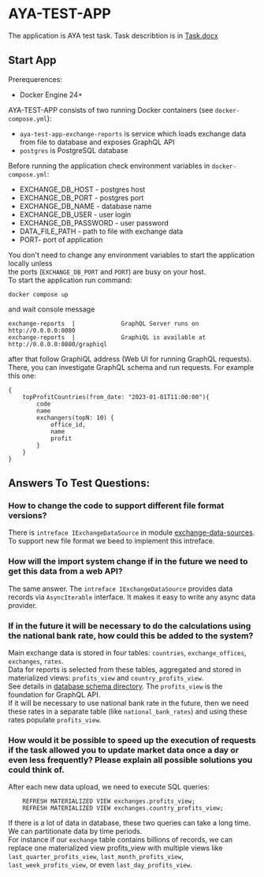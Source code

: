 # AYA-TEST-APP

The application is AYA test task. Task describtion is in [Task.docx](files/Task.docx)


## Start App

Prerequerences:
- Docker Engine 24+

AYA-TEST-APP consists of two running Docker containers (see `docker-compose.yml`):

- `aya-test-app-exchange-reports` is service which loads exchange data from file to database and exposes GraphQL API
- `postgres` is PostgreSQL database

Before running the application check environment variables in `docker-compose.yml`:

- EXCHANGE_DB_HOST - postgres host 
- EXCHANGE_DB_PORT - postgres port
- EXCHANGE_DB_NAME - database name
- EXCHANGE_DB_USER - user login 
- EXCHANGE_DB_PASSWORD - user password
- DATA_FILE_PATH - path to file with exchange data
- PORT- port of application

You don't need to change any environment variables to start the application locally unless\
the ports (`EXCHANGE_DB_PORT` and `PORT`) are busy on your host.\
To start the application run command:
 
`docker compose up`

and wait console message

    exchange-reports  |             GraphQL Server runs on http://0.0.0.0:8080
    exchange-reports  |             GraphiQL is available at http://0.0.0.0:8080/graphiql

after that follow GraphiQL address (Web UI for running GraphQL requests).\
There, you can investigate GraphQL schema and run requests. For example this one:

    {
        topProfitCountries(from_date: "2023-01-01T11:00:00"){
            code
            name
            exchangers(topN: 10) {
                office_id,
                name
                profit
            }
        }
    }


## Answers To Test Questions:

### How to change the code to support different file format versions?

There is `intreface IExchangeDataSource` in module [exchange-data-sources](./app/src/exchange-data-sources/types.ts). To support new file format we beed to implement this intreface.

### How will the import system change if in the future we need to get this data from a web API?
The same answer. The `intreface IExchangeDataSource` provides data records via `AsyncIterable` interface. It makes it easy to write any async data provider.

### If in the future it will be necessary to do the calculations using the national bank rate, how could this be added to the system?

Main exchange data is stored in four tables: `countries`, `exchange_offices`, `exchanges`, `rates`.\
Data for reports is selected from these tables, aggregated and stored in materialized views: `profits_view` and `country_profits_view`.\
See details in [database schema directory](./app/src/exchange-database/schema/). The `profits_view` is the foundation for GraphQL API. \
If it will be necessary to use national bank rate in the future, then we need these rates in a separate table (like `national_bank_rates`) and using these rates populate `profits_view`.

### How would it be possible to speed up the execution of requests if the task allowed you to update market data once a day or even less frequently? Please explain all possible solutions you could think of.

After each new data upload, we need to execute SQL queries:

```
    REFRESH MATERIALIZED VIEW exchanges.profits_view;
    REFRESH MATERIALIZED VIEW exchanges.country_profits_view;
```

If there is a lot of data in database, these two queries can take a long time. We can partitionate data by time periods.\
For instance if our `exchange` table contains billions of records, we can replace one materialized view profits_view with multiple views like `last_quarter_profits_view`, `last_month_profits_view`, `last_week_profits_view`, or even `last_day_profits_view`.